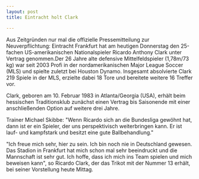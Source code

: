 ```yaml
---
layout: post
title: Eintracht holt Clark

---
```


Aus Zeitgründen nur mal die offizielle Pressemitteilung zur Neuverpflichtung: Eintracht Frankfurt hat am heutigen Donnerstag den 25-fachen US-amerikanischen Nationalspieler Ricardo Anthony Clark unter Vertrag genommen.Der 26 Jahre alte defensive Mittelfeldspieler (1,78m/73 kg) war seit 2003 Profi in der nordamerikanischen Major League Soccer (MLS) und spielte zuletzt bei Houston Dynamo. Insgesamt absolvierte Clark 219 Spiele in der MLS, erzielte dabei 18 Tore und bereitete weitere 16 Treffer vor.

Clark, geboren am 10. Februar 1983 in Atlanta/Georgia (USA), erhält beim hessischen Traditionsklub zunächst einen Vertrag bis Saisonende mit einer anschließenden Option auf weitere drei Jahre.

Trainer Michael Skibbe: "Wenn Ricardo sich an die Bundesliga gewöhnt hat, dann ist er ein Spieler, der uns perspektivisch weiterbringen kann. Er ist lauf- und kampfstark und besitzt eine gute Ballbehandlung."

"Ich freue mich sehr, hier zu sein. Ich bin noch nie in Deutschland gewesen. Das Stadion in Frankfurt hat mich schon mal sehr beeindruckt und die Mannschaft ist sehr gut. Ich hoffe, dass ich mich ins Team spielen und mich beweisen kann", so Ricardo Clark, der das Trikot mit der Nummer 13 erhält, bei seiner Vorstellung heute Mittag.
